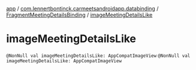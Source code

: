 [app](../../index.md) / [com.lennertbontinck.carmeetsandroidapp.databinding](../index.md) / [FragmentMeetingDetailsBinding](index.md) / [imageMeetingDetailsLike](./image-meeting-details-like.md)

# imageMeetingDetailsLike

`@NonNull val imageMeetingDetailsLike: AppCompatImageView`
`@NonNull val imageMeetingDetailsLike: AppCompatImageView`